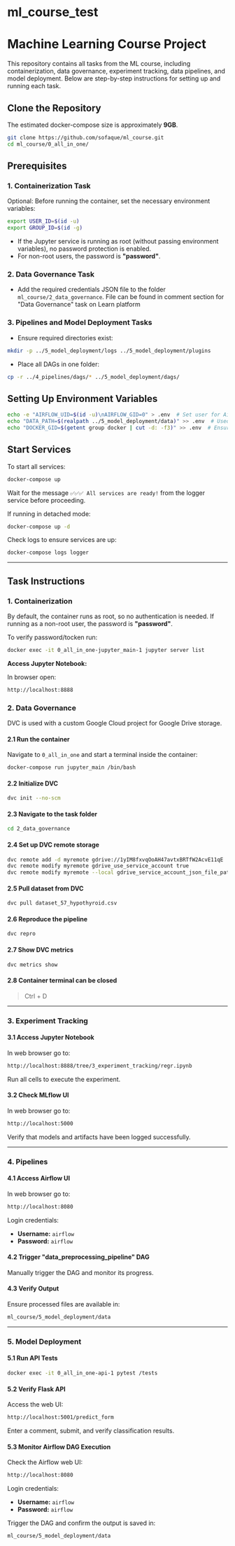 ﻿# ml_course_test
# Machine Learning Course Project

This repository contains all tasks from the ML course, including containerization, data governance, experiment tracking, data pipelines, and model deployment. Below are step-by-step instructions for setting up and running each task.

## Clone the Repository

The estimated docker-compose size is approximately **9GB**.

```bash
git clone https://github.com/sofaque/ml_course.git
cd ml_course/0_all_in_one/
```

## Prerequisites

### 1. Containerization Task

Optional:
Before running the container, set the necessary environment variables:

```bash
export USER_ID=$(id -u)
export GROUP_ID=$(id -g)
```

- If the Jupyter service is running as root (without passing environment variables), no password protection is enabled.
- For non-root users, the password is **"password"**.

### 2. Data Governance Task

- Add the required credentials JSON file to the folder `ml_course/2_data_governance`. File can be found in comment section for "Data Governance" task on Learn platform

### 3. Pipelines and Model Deployment Tasks

- Ensure required directories exist:

```bash
mkdir -p ../5_model_deployment/logs ../5_model_deployment/plugins
```

- Place all DAGs in one folder:

```bash
cp -r ../4_pipelines/dags/* ../5_model_deployment/dags/
```

## Setting Up Environment Variables

```bash
echo -e "AIRFLOW_UID=$(id -u)\nAIRFLOW_GID=0" > .env  # Set user for Airflow container
echo "DATA_PATH=$(realpath ../5_model_deployment/data)" >> .env  # Used in batch_prediction.py
echo "DOCKER_GID=$(getent group docker | cut -d: -f3)" >> .env  # Ensures DockerOperator runs correctly
```

## Start Services

To start all services:

```bash
docker-compose up
```

Wait for the message `✅✅✅ All services are ready!` from the logger service before proceeding.

If running in detached mode:

```bash
docker-compose up -d
```

Check logs to ensure services are up:

```bash
docker-compose logs logger
```

---

## Task Instructions

### 1. Containerization

By default, the container runs as root, so no authentication is needed. If running as a non-root user, the password is **"password"**.

To verify password/tocken run:

```bash
docker exec -it 0_all_in_one-jupyter_main-1 jupyter server list
```

**Access Jupyter Notebook:**

In browser open:

```bash
http://localhost:8888
```

### 2. Data Governance

DVC is used with a custom Google Cloud project for Google Drive storage.

#### 2.1 Run the container

Navigate to `0_all_in_one` and start a terminal inside the container:

```bash
docker-compose run jupyter_main /bin/bash
```

#### 2.2 Initialize DVC

```bash
dvc init --no-scm
```

#### 2.3 Navigate to the task folder

```bash
cd 2_data_governance
```

#### 2.4 Set up DVC remote storage

```bash
dvc remote add -d myremote gdrive://1yIM8fxvqOoAH47avtxBRTfW2AcvE11qE
dvc remote modify myremote gdrive_use_service_account true
dvc remote modify myremote --local gdrive_service_account_json_file_path "credentials.json"
```

#### 2.5 Pull dataset from DVC

```bash
dvc pull dataset_57_hypothyroid.csv
```

#### 2.6 Reproduce the pipeline

```bash
dvc repro
```

#### 2.7 Show DVC metrics

```bash
dvc metrics show
```

#### 2.8 Container terminal can be closed

> Ctrl + D

---

### 3. Experiment Tracking

#### 3.1 Access Jupyter Notebook

In web browser go to:

```bash
http://localhost:8888/tree/3_experiment_tracking/regr.ipynb
```
Run all cells to execute the experiment.

#### 3.2 Check MLflow UI

In web browser go to:

```bash
http://localhost:5000
```
Verify that models and artifacts have been logged successfully.

---

### 4. Pipelines

#### 4.1 Access Airflow UI

In web browser go to:

```bash
http://localhost:8080
```

Login credentials:

- **Username:** `airflow`
- **Password:** `airflow`

#### 4.2 Trigger "data_preprocessing_pipeline" DAG

Manually trigger the DAG and monitor its progress.

#### 4.3 Verify Output

Ensure processed files are available in:

```bash
ml_course/5_model_deployment/data
```

---

### 5. Model Deployment

#### 5.1 Run API Tests

```bash
docker exec -it 0_all_in_one-api-1 pytest /tests
```

#### 5.2 Verify Flask API

Access the web UI:

```bash
http://localhost:5001/predict_form
```

Enter a comment, submit, and verify classification results.

#### 5.3 Monitor Airflow DAG Execution

Check the Airflow web UI:

```bash
http://localhost:8080
```

Login credentials:

- **Username:** `airflow`
- **Password:** `airflow`

Trigger the DAG and confirm the output is saved in:

```bash
ml_course/5_model_deployment/data
